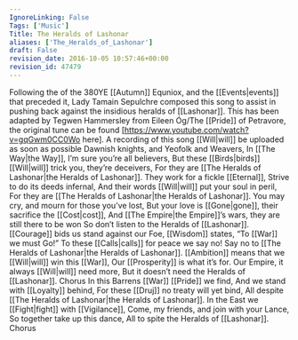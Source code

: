 ```yaml
---
IgnoreLinking: False
Tags: ['Music']
Title: The Heralds of Lashonar
aliases: ['The_Heralds_of_Lashonar']
draft: False
revision_date: 2016-10-05 10:57:46+00:00
revision_id: 47479
---
```


Following the of the 380YE [[Autumn]] Equniox, and the [[Events|events]] that preceded it, Lady Tamain Sepulchre composed this song to assist in pushing back against the insidious heralds of [[Lashonar]].
This has been adapted by Tegwen Hammersley from Eileen Óg/The [[Pride]] of Petravore, the original tune can be found [https://www.youtube.com/watch?v=gqGwm0CC0Wo here].
A recording of this song [[Will|will]] be uploaded as soon as possible
Dawnish knights, and Yeofolk and Weavers, 
In [[The Way|the Way]], I’m sure you’re all believers,
But these [[Birds|birds]] [[Will|will]] trick you, they’re deceivers, 
For they are [[The Heralds of Lashonar|the Heralds of Lashonar]].
They work for a fickle [[Eternal]],
Strive to do its deeds infernal, 
And their words [[Will|will]] put your soul in peril, 
For they are [[The Heralds of Lashonar|the Heralds of Lashonar]].
You may cry, and mourn for those you’ve lost, 
But your love is [[Gone|gone]], their sacrifice the [[Cost|cost]], 
And [[The Empire|the Empire]]’s wars, they are still there to be won
So don’t listen to the Heralds of [[Lashonar]]. 
[[Courage]] bids us stand against our Foe, 
[[Wisdom]] states, “To [[War]] we must Go!”
To these [[Calls|calls]] for peace we say no! 
Say no to [[The Heralds of Lashonar|the Heralds of Lashonar]].
[[Ambition]] means that we [[Will|will]] win this [[War]],
Our [[Prosperity]] is what it’s for. 
Our Empire, it always [[Will|will]] need more, 
But it doesn’t need the Heralds of [[Lashonar]]. 
Chorus
In this Barrens [[War]] [[Pride]] we find, 
And we stand with [[Loyalty]] behind, 
For these [[Druj]] no treaty will yet bind, 
All despite [[The Heralds of Lashonar|the Heralds of Lashonar]].
In the East we [[Fight|fight]] with [[Vigilance]], 
Come, my friends, and join with your Lance, 
So together take up this dance, 
All to spite the Heralds of [[Lashonar]]. 
Chorus